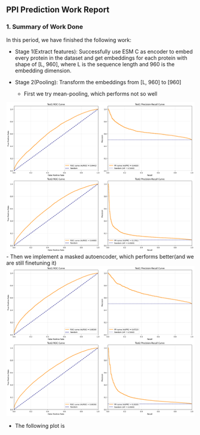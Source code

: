 ## PPI Prediction Work Report

### 1. Summary of Work Done

In this period, we have finished the following work:

- Stage 1(Extract features): Successfully use ESM C as encoder to embed every protein in the dataset and get embeddings for each protein with shape of [L, 960], where L is the sequence length and 960 is the embedding dimension.

- Stage 2(Pooling): Transform the embeddings from [L, 960] to [960]
  - First we try mean-pooling, which performs not so well
<img src="../../results/img/xgb_mean.png" alt="XGBoost Mean Pooling Results" width="600">
  - Then we implement a masked autoencoder, which performs better(and we are still finetuning it)
<img src="../../results/img/xgb_mae_v1.png" alt="XGBoost MAE Results" width="600">

- The following plot is  
  
